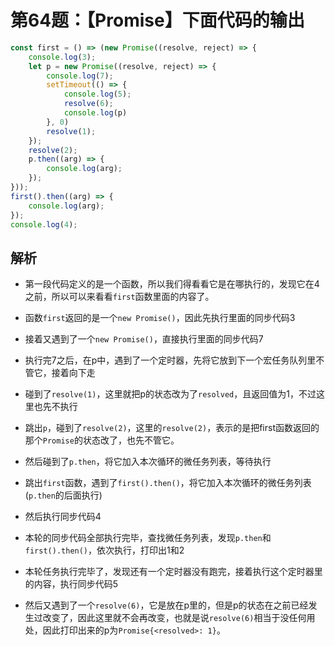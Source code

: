 # 第64题：【Promise】下面代码的输出

```js
const first = () => (new Promise((resolve, reject) => {
    console.log(3);
    let p = new Promise((resolve, reject) => {
        console.log(7);
        setTimeout(() => {
            console.log(5);
            resolve(6);
            console.log(p)
        }, 0)
        resolve(1);
    });
    resolve(2);
    p.then((arg) => {
        console.log(arg);
    });
}));
first().then((arg) => {
    console.log(arg);
});
console.log(4);
```

## 解析

* 第一段代码定义的是一个函数，所以我们得看看它是在哪执行的，发现它在4之前，所以可以来看看`first`函数里面的内容了。

* 函数`first`返回的是一个`new Promise()`，因此先执行里面的同步代码3

* 接着又遇到了一个`new Promise()`，直接执行里面的同步代码7

* 执行完7之后，在p中，遇到了一个定时器，先将它放到下一个宏任务队列里不管它，接着向下走

* 碰到了`resolve(1)`，这里就把p的状态改为了`resolved`，且返回值为1，不过这里也先不执行

* 跳出`p`，碰到了`resolve(2)`，这里的`resolve(2)`，表示的是把first函数返回的那个`Promise`的状态改了，也先不管它。

* 然后碰到了`p.then`，将它加入本次循环的微任务列表，等待执行

* 跳出`first`函数，遇到了`first().then()`，将它加入本次循环的微任务列表(`p.then`的后面执行)

* 然后执行同步代码4

* 本轮的同步代码全部执行完毕，查找微任务列表，发现`p.then`和`first().then()`，依次执行，打印出1和2

* 本轮任务执行完毕了，发现还有一个定时器没有跑完，接着执行这个定时器里的内容，执行同步代码5

* 然后又遇到了一个`resolve(6)`，它是放在p里的，但是p的状态在之前已经发生过改变了，因此这里就不会再改变，也就是说`resolve(6)`相当于没任何用处，因此打印出来的p为`Promise{<resolved>: 1}`。